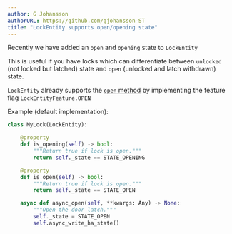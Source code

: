 ```yaml
---
author: G Johansson
authorURL: https://github.com/gjohansson-ST
title: "LockEntity supports open/opening state"
---
```


Recently we have added an `open` and `opening` state to `LockEntity`

This is useful if you have locks which can differentiate between `unlocked` (not locked but latched) state and `open` (unlocked and latch withdrawn) state.

`LockEntity` already supports the [`open` method](/docs/core/entity/lock#open) by implementing the feature flag `LockEntityFeature.OPEN`

Example (default implementation):

```python
class MyLock(LockEntity):

    @property
    def is_opening(self) -> bool:
        """Return true if lock is open."""
        return self._state == STATE_OPENING

    @property
    def is_open(self) -> bool:
        """Return true if lock is open."""
        return self._state == STATE_OPEN

    async def async_open(self, **kwargs: Any) -> None:
        """Open the door latch."""
        self._state = STATE_OPEN
        self.async_write_ha_state()

```